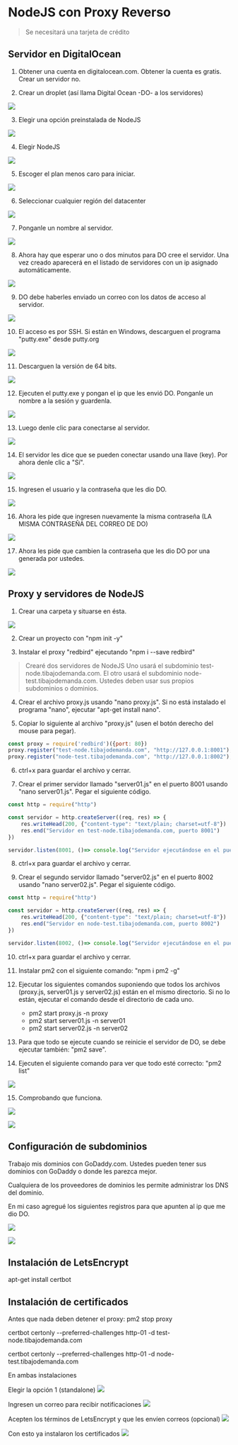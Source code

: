 # NodeJS con Proxy Reverso

> Se necesitará una tarjeta de crédito

## Servidor en DigitalOcean

1. Obtener una cuenta en digitalocean.com. Obtener la cuenta es gratis. Crear un servidor no.

2. Crear un droplet (así llama Digital Ocean -DO- a los servidores)

![](https://raw.githubusercontent.com/sergiohidalgocaceres/servidor-node-proxy/master/assets/img/01.png)

3. Elegir una opción preinstalada de NodeJS

![](https://raw.githubusercontent.com/sergiohidalgocaceres/servidor-node-proxy/master/assets/img/02.png)

4. Elegir NodeJS

![](https://raw.githubusercontent.com/sergiohidalgocaceres/servidor-node-proxy/master/assets/img/03.png)

5. Escoger el plan menos caro para iniciar.

![](https://raw.githubusercontent.com/sergiohidalgocaceres/servidor-node-proxy/master/assets/img/04.png)

6. Seleccionar cualquier región del datacenter

![](https://raw.githubusercontent.com/sergiohidalgocaceres/servidor-node-proxy/master/assets/img/05.png)

7. Ponganle un nombre al servidor.

![](https://raw.githubusercontent.com/sergiohidalgocaceres/servidor-node-proxy/master/assets/img/06.png)

8. Ahora hay que esperar uno o dos minutos para DO cree el servidor. Una vez creado aparecerá en el listado de servidores con un ip asignado automáticamente.

![](https://raw.githubusercontent.com/sergiohidalgocaceres/servidor-node-proxy/master/assets/img/07.png)

9. DO debe haberles enviado un correo con los datos de acceso al servidor.

![](https://raw.githubusercontent.com/sergiohidalgocaceres/servidor-node-proxy/master/assets/img/08.png)

10. El acceso es por SSH. Si están en Windows, descarguen el programa "putty.exe" desde putty.org

![](https://raw.githubusercontent.com/sergiohidalgocaceres/servidor-node-proxy/master/assets/img/09.png)

11. Descarguen la versión de 64 bits.

![](https://raw.githubusercontent.com/sergiohidalgocaceres/servidor-node-proxy/master/assets/img/24.png)

12. Ejecuten el putty.exe y pongan el ip que les envió DO. Ponganle un nombre a la sesión y guardenla.

![](https://raw.githubusercontent.com/sergiohidalgocaceres/servidor-node-proxy/master/assets/img/11.png)

13. Luego denle clic para conectarse al servidor.

![](https://raw.githubusercontent.com/sergiohidalgocaceres/servidor-node-proxy/master/assets/img/12.png)

14. El servidor les dice que se pueden conectar usando una llave (key). Por ahora denle clic a "Sí".

![](https://raw.githubusercontent.com/sergiohidalgocaceres/servidor-node-proxy/master/assets/img/13.png)

15. Ingresen el usuario y la contraseña que les dio DO.

![](https://raw.githubusercontent.com/sergiohidalgocaceres/servidor-node-proxy/master/assets/img/14.png)

16. Ahora les pide que ingresen nuevamente la misma contraseña (LA MISMA CONTRASEÑA DEL CORREO DE DO)

![](https://raw.githubusercontent.com/sergiohidalgocaceres/servidor-node-proxy/master/assets/img/15.png)

17. Ahora les pide que cambien la contraseña que les dio DO por una generada por ustedes.

![](https://raw.githubusercontent.com/sergiohidalgocaceres/servidor-node-proxy/master/assets/img/16.png)

## Proxy y servidores de NodeJS

1. Crear una carpeta y situarse en ésta. 

![](https://raw.githubusercontent.com/sergiohidalgocaceres/servidor-node-proxy/master/assets/img/17.png)

2. Crear un proyecto con "npm init -y"

3. Instalar el proxy "redbird" ejecutando "npm i --save redbird"

> Crearé dos servidores de NodeJS
> Uno usará el subdominio test-node.tibajodemanda.com.
> El otro usará el subdominio node-test.tibajodemanda.com.
> Ustedes deben usar sus propios subdominios o dominios.

4. Crear el archivo proxy.js usando "nano proxy.js". Si no está instalado el programa "nano", ejecutar "apt-get install nano".

5. Copiar lo siguiente al archivo "proxy.js" (usen el botón derecho del mouse para pegar).

```javascript
const proxy = require('redbird')({port: 80})
proxy.register("test-node.tibajodemanda.com", "http://127.0.0.1:8001");
proxy.register("node-test.tibajodemanda.com", "http://127.0.0.1:8002");
```

6. ctrl+x para guardar el archivo y cerrar.

7. Crear el primer servidor llamado "server01.js" en el puerto 8001 usando "nano server01.js". Pegar el siguiente código.

```javascript
const http = require("http")

const servidor = http.createServer((req, res) => {
	res.writeHead(200, {"content-type": "text/plain; charset=utf-8"})
	res.end("Servidor en test-node.tibajodemanda.com, puerto 8001")
})

servidor.listen(8001, ()=> console.log("Servidor ejecutándose en el puerto 8001"))
```

8. ctrl+x para guardar el archivo y cerrar.

9. Crear el segundo servidor llamado "server02.js" en el puerto 8002 usando "nano server02.js". Pegar el siguiente código.

```javascript
const http = require("http")

const servidor = http.createServer((req, res) => {
	res.writeHead(200, {"content-type": "text/plain; charset=utf-8"})
	res.end("Servidor en node-test.tibajodemanda.com, puerto 8002")
})

servidor.listen(8002, ()=> console.log("Servidor ejecutándose en el puerto 8002"))
```

10. ctrl+x para guardar el archivo y cerrar.

11. Instalar pm2 con el siguiente comando: "npm i pm2 -g"

12. Ejecutar los siguientes comandos suponiendo que todos los archivos (proxy.js, server01.js y server02.js) están en el mismo directorio. Si no lo están, ejecutar el comando desde el directorio de cada uno.
	- pm2 start proxy.js -n proxy
	- pm2 start server01.js -n server01
	- pm2 start server02.js -n server02

13. Para que todo se ejecute cuando se reinicie el servidor de DO, se debe ejecutar también: "pm2 save".

14. Ejecuten el siguiente comando para ver que todo esté correcto: "pm2 list"

![](https://raw.githubusercontent.com/sergiohidalgocaceres/servidor-node-proxy/master/assets/img/19.png)

15. Comprobando que funciona.

![](https://raw.githubusercontent.com/sergiohidalgocaceres/servidor-node-proxy/master/assets/img/20.png)

![](https://raw.githubusercontent.com/sergiohidalgocaceres/servidor-node-proxy/master/assets/img/21.png)

## Configuración de subdominios

Trabajo mis dominios con GoDaddy.com. Ustedes pueden tener sus dominios con GoDaddy o donde les parezca mejor.

Cualquiera de los proveedores de dominios les permite administrar los DNS del dominio.

En mi caso agregué los siguientes registros para que apunten al ip que me dio DO.

![](https://raw.githubusercontent.com/sergiohidalgocaceres/servidor-node-proxy/master/assets/img/22.png)

![](https://raw.githubusercontent.com/sergiohidalgocaceres/servidor-node-proxy/master/assets/img/23.png)

## Instalación de LetsEncrypt

apt-get install certbot

## Instalación de certificados

Antes que nada deben detener el proxy:
pm2 stop proxy

certbot certonly --preferred-challenges http-01 -d test-node.tibajodemanda.com

certbot certonly --preferred-challenges http-01 -d node-test.tibajodemanda.com

En ambas instalaciones

Elegir la opción 1 (standalone)
![](https://raw.githubusercontent.com/sergiohidalgocaceres/servidor-node-proxy/master/assets/img/25.PNG)

Ingresen un correo para recibir notificaciones
![](https://raw.githubusercontent.com/sergiohidalgocaceres/servidor-node-proxy/master/assets/img/26.PNG)

Acepten los términos de LetsEncrypt y que les envíen correos (opcional)
![](https://raw.githubusercontent.com/sergiohidalgocaceres/servidor-node-proxy/master/assets/img/27.PNG)

Con esto ya instalaron los certificados
![](https://raw.githubusercontent.com/sergiohidalgocaceres/servidor-node-proxy/master/assets/img/28.PNG)